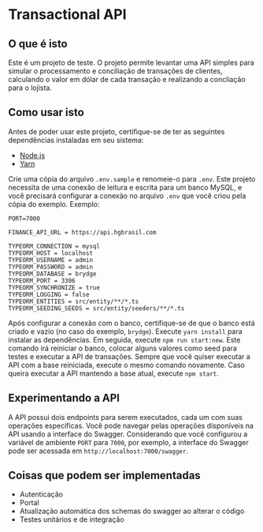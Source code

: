 # Transactional API

## O que é isto

Este é um projeto de teste. O projeto permite levantar uma API simples para simular o processamento e conciliação de transações de clientes, calculando o valor em dólar de cada transação e realizando a concliação para o lojista.

## Como usar isto

Antes de poder usar este projeto, certifique-se de ter as seguintes dependências instaladas em seu sistema:

- [Node.js](https://nodejs.org/en/download/)
- [Yarn](https://classic.yarnpkg.com/en/docs/install/#windows-stable)

Crie uma cópia do arquivo `.env.sample` e renomeie-o para `.env`. Este projeto necessita de uma conexão de leitura e escrita para um banco MySQL, e você precisará configurar a conexão no arquivo `.env` que você criou pela cópia do exemplo. Exemplo:

```env
PORT=7000

FINANCE_API_URL = https://api.hgbrasil.com

TYPEORM_CONNECTION = mysql
TYPEORM_HOST = localhost
TYPEORM_USERNAME = admin
TYPEORM_PASSWORD = admin
TYPEORM_DATABASE = brydge
TYPEORM_PORT = 3306
TYPEORM_SYNCHRONIZE = true
TYPEORM_LOGGING = false
TYPEORM_ENTITIES = src/entity/**/*.ts
TYPEORM_SEEDING_SEEDS = src/entity/seeders/**/*.ts
```

Após configurar a conexão com o banco, certifique-se de que o banco está criado e vazio (no caso do exemplo, `brydge`).
Execute `yarn install` para instalar as dependências.
Em seguida, execute `npm run start:new`. Este comando irá reiniciar o banco, colocar alguns valores como seed para testes e executar a API de transações.
Sempre que você quiser executar a API com a base reiniciada, execute o mesmo comando novamente. Caso queira executar a API mantendo a base atual, execute `npm start`.

## Experimentando a API

A API possui dois endpoints para serem executados, cada um com suas operações específicas.
Você pode navegar pelas operações disponíveis na API usando a interface do Swagger.
Considerando que você configurou a variável de ambiente `PORT` para `7000`, por exemplo, a interface do Swagger pode ser acessada em `http://localhost:7000/swagger`.

## Coisas que podem ser implementadas

- Autenticação
- Portal
- Atualização automática dos schemas do swagger ao alterar o código
- Testes unitários e de integração
